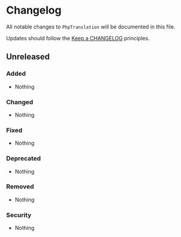 # Changelog

All notable changes to `PhpTranslation` will be documented in this file.

Updates should follow the [Keep a CHANGELOG](http://keepachangelog.com/) principles.

## Unreleased

### Added
- Nothing

### Changed
- Nothing

### Fixed
- Nothing

### Deprecated
- Nothing

### Removed
- Nothing

### Security
- Nothing
